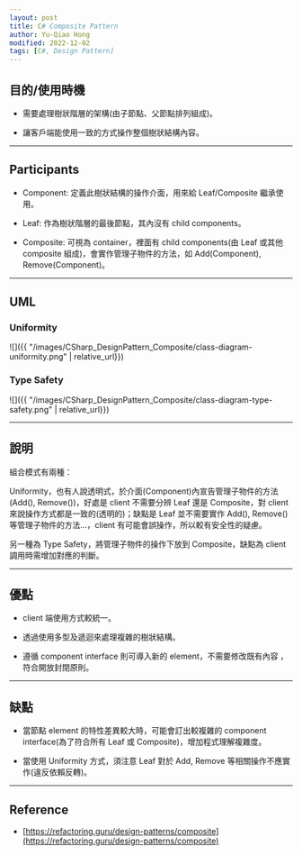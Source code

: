 ```yaml
---
layout: post
title: C# Composite Pattern
author: Yu-Qiao Hong
modified: 2022-12-02
tags: [C#, Design Pattern]
---
```


## 目的/使用時機

* 需要處理樹狀階層的架構(由子節點、父節點排列組成)。

* 讓客戶端能使用一致的方式操作整個樹狀結構內容。

----------

## Participants

* Component: 定義此樹狀結構的操作介面，用來給 Leaf/Composite 繼承使用。

* Leaf: 作為樹狀階層的最後節點，其內沒有 child components。

* Composite: 可視為 container，裡面有 child components(由 Leaf 或其他 composite 組成)，會實作管理子物件的方法，如 Add(Component), Remove(Component)。

----------

## UML

### Uniformity

![]({{ "/images/CSharp_DesignPattern_Composite/class-diagram-uniformity.png" | relative_url}})

### Type Safety

![]({{ "/images/CSharp_DesignPattern_Composite/class-diagram-type-safety.png" | relative_url}})

---

## 說明

組合模式有兩種：

Uniformity，也有人說透明式，於介面(Component)內宣告管理子物件的方法(Add(), Remove())，好處是 client 不需要分辨 Leaf 還是 Composite，對 client 來說操作方式都是一致的(透明的)；缺點是 Leaf 並不需要實作 Add(), Remove()等管理子物件的方法...，client 有可能會誤操作，所以較有安全性的疑慮。

另一種為 Type Safety，將管理子物件的操作下放到 Composite，缺點為 client 調用時需增加對應的判斷。

----------

## 優點

* client 端使用方式較統一。

* 透過使用多型及遞迴來處理複雜的樹狀結構。

* 遵循 component interface 則可導入新的 element，不需要修改既有內容 ，符合開放封閉原則。

----------

## 缺點

* 當節點 element 的特性差異較大時，可能會訂出較複雜的 component interface(為了符合所有 Leaf 或 Composite)，增加程式理解複雜度。

* 當使用 Uniformity 方式，須注意 Leaf 對於 Add, Remove 等相關操作不應實作(違反依賴反轉)。

----------

## Reference

- [https://refactoring.guru/design-patterns/composite](https://refactoring.guru/design-patterns/composite)